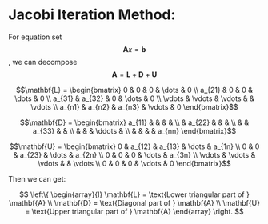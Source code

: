 # Jacobi Iteration Method:

For equation set $$\mathbf{A}{x} = \mathbf{b}$$, we can decompose $$\mathbf{A} = \mathbf{L} + \mathbf{D} + \mathbf{U}$$

$$\mathbf{L} = \begin{bmatrix}
0 & 0 & 0 & \dots & 0 \\
a_{21} & 0 & 0 & \dots & 0 \\
a_{31} & a_{32} & 0 & \dots & 0 \\
\vdots & \vdots & \vdots &  & \vdots \\
a_{n1} & a_{n2} & a_{n3} & \vdots & 0
\end{bmatrix}$$

$$\mathbf{D} = \begin{bmatrix}
a_{11} &  &  &  &  \\
 & a_{22} &  &  &  \\
 &  & a_{33} &  &  \\
 &  &  & \ddots &  \\
 &  &  &  & a_{nn}
\end{bmatrix}$$

$$\mathbf{U} = \begin{bmatrix}
0 & a_{12} & a_{13} & \dots & a_{1n} \\
0 & 0 & a_{23} & \dots & a_{2n} \\
0 & 0 & 0 & \dots & a_{3n} \\
\vdots & \vdots & \vdots & & \vdots \\
0 & 0 & 0 & \vdots & 0
\end{bmatrix}$$

Then we can get:

$$
\left\{
\begin{array}{l}
\mathbf{L} = \text{Lower triangular part of } \mathbf{A} \\
\mathbf{D} = \text{Diagonal part of } \mathbf{A} \\
\mathbf{U} = \text{Upper triangular part of } \mathbf{A}
\end{array}
\right.
$$

